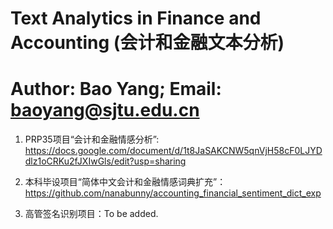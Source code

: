 # Text Analytics in Finance and Accounting (会计和金融文本分析)
# Author: Bao Yang; Email: baoyang@sjtu.edu.cn

1. PRP35项目“会计和金融情感分析”: https://docs.google.com/document/d/1t8JaSAKCNW5qnVjH58cF0LJYDdlz1oCRKu2fJXIwGls/edit?usp=sharing

2. 本科毕设项目“简体中文会计和金融情感词典扩充”：https://github.com/nanabunny/accounting_financial_sentiment_dict_exp

3. 高管签名识别项目：To be added.
